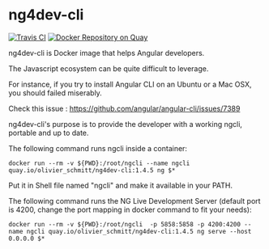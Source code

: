 # ng4dev-cli

[![Travis CI](https://travis-ci.org/olivier-schmitt/ngcli-docker.svg?branch=1.4-branch)](https://travis-ci.org/olivier-schmitt/ngcli-docker)
[![Docker Repository on Quay](https://travis-ci.org/olivier-schmitt/status "Docker Repository on Quay")](https://quay.io/repository/olivier_schmitt/ng4dev-cli)


ng4dev-cli is Docker image that helps Angular developers.

The Javascript ecosystem can be quite difficult to leverage.

For instance, if you try to install Angular CLI on an Ubuntu or a Mac OSX, you should failed miserably.

Check this issue : https://github.com/angular/angular-cli/issues/7389

ng4dev-cli's purpose is to provide the developer with a working ngcli, portable and up to date.

The following command runs ngcli inside a container:
```shell
docker run --rm -v ${PWD}:/root/ngcli --name ngcli quay.io/olivier_schmitt/ng4dev-cli:1.4.5 ng $*
``` 

Put it in Shell file named "ngcli" and make it available in your PATH.

The following command runs the NG Live Development Server (default port is 4200, change the port mapping in docker command to fit your needs): 
```shell
docker run --rm -v ${PWD}:/root/ngcli  -p 5858:5858 -p 4200:4200 --name ngcli quay.io/olivier_schmitt/ng4dev-cli:1.4.5 ng serve --host 0.0.0.0 $*
``` 